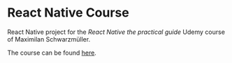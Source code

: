 # React Native Course
React Native project for the _React Native the practical guide_ Udemy course of Maximilan 
Schwarzmüller. 

The course can be found [here](https://www.udemy.com/react-native-the-practical-guide).